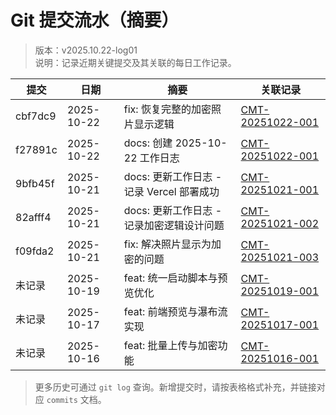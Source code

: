 # Git 提交流水（摘要）
> 版本：v2025.10.22-log01  
> 说明：记录近期关键提交及其关联的每日工作记录。

| 提交 | 日期 | 摘要 | 关联记录 |
| --- | --- | --- | --- |
| cbf7dc9 | 2025-10-22 | fix: 恢复完整的加密照片显示逻辑 | [CMT-20251022-001](2025-10-22/commits/CMT-20251022-001.md) |
| f27891c | 2025-10-22 | docs: 创建 2025-10-22 工作日志 | [CMT-20251022-001](2025-10-22/commits/CMT-20251022-001.md) |
| 9bfb45f | 2025-10-21 | docs: 更新工作日志 - 记录 Vercel 部署成功 | [CMT-20251021-001](2025-10-21/commits/CMT-20251021-001.md) |
| 82afff4 | 2025-10-21 | docs: 更新工作日志 - 记录加密逻辑设计问题 | [CMT-20251021-002](2025-10-21/commits/CMT-20251021-002.md) |
| f09fda2 | 2025-10-21 | fix: 解决照片显示为加密的问题 | [CMT-20251021-003](2025-10-21/commits/CMT-20251021-003.md) |
| 未记录 | 2025-10-19 | feat: 统一启动脚本与预览优化 | [CMT-20251019-001](2025-10-19/commits/CMT-20251019-001.md) |
| 未记录 | 2025-10-17 | feat: 前端预览与瀑布流实现 | [CMT-20251017-001](2025-10-17/commits/CMT-20251017-001.md) |
| 未记录 | 2025-10-16 | feat: 批量上传与加密功能 | [CMT-20251016-001](2025-10-16/commits/CMT-20251016-001.md) |

> 更多历史可通过 `git log` 查询。新增提交时，请按表格格式补充，并链接对应 `commits` 文档。
